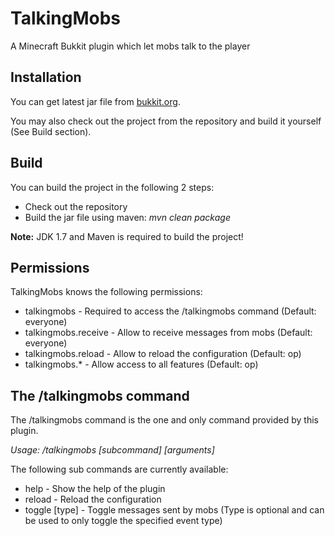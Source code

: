 # TalkingMobs

A Minecraft Bukkit plugin which let mobs talk to the player


## Installation

You can get latest jar file from [bukkit.org](http://dev.bukkit.org/bukkit-plugins/talkingmobs).

You may also check out the project from the repository and build it yourself (See Build section).


## Build

You can build the project in the following 2 steps:

 * Check out the repository
 * Build the jar file using maven: *mvn clean package*

**Note:** JDK 1.7 and Maven is required to build the project!


## Permissions

TalkingMobs knows the following permissions:

 * talkingmobs - Required to access the /talkingmobs command (Default: everyone)
 * talkingmobs.receive - Allow to receive messages from mobs (Default: everyone)
 * talkingmobs.reload - Allow to reload the configuration (Default: op)
 * talkingmobs.* - Allow access to all features (Default: op)


## The /talkingmobs command

The /talkingmobs command is the one and only command provided by this plugin.

*Usage: /talkingmobs [subcommand] [arguments]*

The following sub commands are currently available:

 * help - Show the help of the plugin
 * reload - Reload the configuration
 * toggle [type] - Toggle messages sent by mobs (Type is optional and can be used to only toggle the specified event type)
